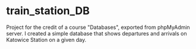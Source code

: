# train_station_DB
Project for the credit of a course "Databases", exported from phpMyAdmin server.
I created a simple database that shows departures and arrivals on Katowice Station on a given day. 
